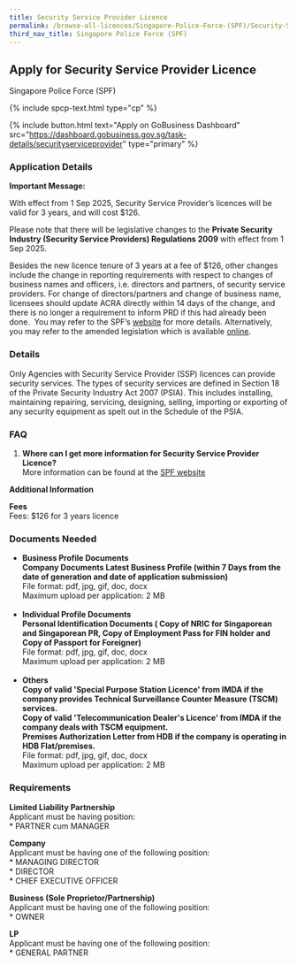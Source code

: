 ```yaml
---
title: Security Service Provider Licence
permalink: /browse-all-licences/Singapore-Police-Force-(SPF)/Security-Service-Provider-Licence
third_nav_title: Singapore Police Force (SPF)
---
```


## Apply for Security Service Provider Licence

Singapore Police Force (SPF)

{% include spcp-text.html type="cp" %}

{% include button.html text="Apply on GoBusiness Dashboard" src="https://dashboard.gobusiness.gov.sg/task-details/securityserviceprovider" type="primary" %}

<H3>Application Details</H3>

<p><strong>Important Message:</strong></p>
<p>With effect from 1 Sep 2025, Security Service Provider&rsquo;s licences will be valid for 3 years, and will cost $126.</p>
<p>Please note that there will be legislative changes to the <strong>Private Security Industry (Security Service Providers) Regulations 2009</strong> with effect from 1 Sep 2025.</p>
<p>Besides the new licence tenure of 3 years at a fee of $126, other changes include the change in reporting requirements with respect to changes of business names and officers, i.e. directors and partners, of security service providers. For change of directors/partners and change of business name, licensees should update ACRA directly within 14 days of the change, and there is no longer a requirement to inform PRD if this had already been done. &nbsp;You may refer to the SPF&rsquo;s <a href="https://www.police.gov.sg/e-Services/Police-Licences/Security-Service-Provider-Licence" target="_blank" rel="noopener">website</a> for more details. Alternatively, you may refer to the amended legislation which is available <a href="https://sso.agc.gov.sg/" target="_blank" rel="noopener">online</a>.&nbsp;</p>
<h3>Details</h3>
<p>Only Agencies with Security Service Provider (SSP) licences can provide security services. The types of security services are defined in Section 18 of the Private Security Industry Act 2007 (PSIA). This includes installing, maintaining repairing, servicing, designing, selling, importing or exporting of any security equipment as spelt out in the Schedule of the PSIA.</p>
<h3>FAQ</h3>
<ol>
<li><strong>Where can I get more information for Security Service Provider Licence?</strong><br>More information can be found at the <a href="https://www.police.gov.sg/e-Services/Police-Licences/Security-Service-Provider-Licence" target="_self">SPF website</a></li>
</ol>

<strong>Additional Information</strong>

<p><strong>Fees</strong><br>Fees: $126 for 3 years licence</p>

<H3>Documents Needed</H3>

<ul>
<li><strong>Business Profile Documents<br>Company Documents Latest Business Profile (within 7 Days from the date of generation and date of application submission)</strong> <br>File format: pdf, jpg, gif, doc, docx&nbsp;<br>Maximum upload per application: 2 MB<br><br></li>
<li><strong>Individual Profile Documents<br>Personal Identification Documents ( Copy of NRIC for Singaporean and Singaporean PR, Copy of Employment Pass for FIN holder and Copy of Passport for Foreigner)</strong> <br>File format: pdf, jpg, gif, doc, docx&nbsp;<br>Maximum upload per application: 2 MB<br><br></li>
<li><strong>Others<br>Copy of valid 'Special Purpose Station Licence' from IMDA if the company provides Technical Surveillance Counter Measure (TSCM) services.&nbsp;<br>Copy of valid 'Telecommunication Dealer's Licence' from IMDA if the company deals with TSCM equipment.<br></strong><strong>Premises Authorization Letter from HDB if the company is operating in HDB Flat/premises.</strong><br>File format: pdf, jpg, gif, doc, docx&nbsp;<br>Maximum upload per application: 2 MB</li>
</ul>

<H3>Requirements</H3>

<p><strong>Limited Liability Partnership</strong><br />Applicant must be having position:<br />* PARTNER cum MANAGER</p> 
<p><strong>Company</strong><br />Applicant must be having one of the following position:<br />* MANAGING DIRECTOR<br />* DIRECTOR<br />* CHIEF EXECUTIVE OFFICER</p> 
<p><strong>Business (Sole Proprietor/Partnership)</strong><br />Applicant must be having one of the following position:<br />* OWNER</p> 
<p><strong>LP</strong><br />Applicant must be having one of the following position:<br />* GENERAL PARTNER</p> 


